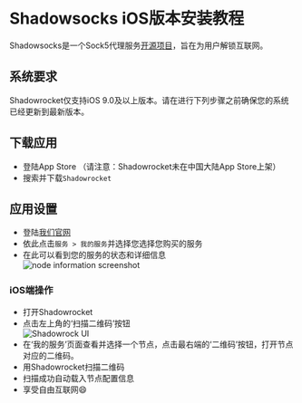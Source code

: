 
<h1 id="shadowsocks-ios版本安装教程"><strong>Shadowsocks iOS版本安装教程</strong></h1>
<p>Shadowsocks是一个Sock5代理服务<a href="https://github.com/shadowsocks">开源项目</a>，旨在为用户解锁互联网。</p>
<h2 id="系统要求">系统要求</h2>
<p>Shadowrocket仅支持iOS 9.0及以上版本。请在进行下列步骤之前确保您的系统已经更新到最新版本。</p>
<h2 id="下载应用">下载应用</h2>
<ul>
<li>登陆App Store （请注意：Shadowrocket未在中国大陆App Store上架）</li>
<li>搜索并下载<code>Shadowrocket</code></li>
</ul>
<h2 id="应用设置">应用设置</h2>
<ul>
<li>登陆<a href="https://portal.shadowsocks.nl">我们官网</a></li>
<li>依此点击<code>服务 &gt; 我的服务</code>并选择您选择您购买的服务</li>
<li>在此可以看到您的服务的状态和详细信息<br>
<img src="https://portal.shadowsocks.nl/files/images-en/portal.png" alt="node information screenshot"></li>
</ul>
<h3 id="ios端操作">iOS端操作</h3>
<ul>
<li>打开Shadowrocket</li>
<li>点击左上角的‘扫描二维码’按钮<br>
<img src="https://undercurrentss.com/wp-content/uploads/2019/08/shadowrocket-tutorial2-1.png" alt="Shadowrock UI"></li>
<li>在‘我的服务’页面查看并选择一个节点，点击最右端的‘二维码’按钮，打开节点对应的二维码。</li>
<li>用Shadowrocket扫描二维码</li>
<li>扫描成功自动载入节点配置信息</li>
<li>享受自由互联网😄</li>
</ul>

